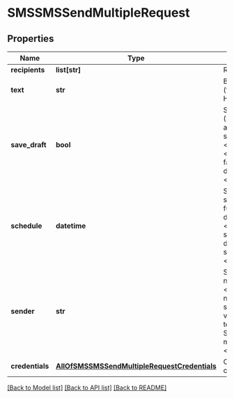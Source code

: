 # SMSSMSSendMultipleRequest

## Properties
Name | Type | Description | Notes
------------ | ------------- | ------------- | -------------
**recipients** | **list[str]** | Recipients | 
**text** | **str** | Body (formatted as HTML) | 
**save_draft** | **bool** | Save as draft? (Prevents automatic sending)&lt;div&gt;&lt;i&gt;Defaults to false (No draft)&lt;/i&gt;&lt;/div&gt; | [optional] 
**schedule** | **datetime** | Schedule sending for a future date&lt;div&gt;&lt;i&gt;Not supported for draft saving&lt;/i&gt;&lt;/div&gt; | [optional] 
**sender** | **str** | Sender number&lt;div&gt;&lt;i&gt;Sender number should be verified prior to sending SMS messages&lt;/i&gt;&lt;/div&gt; | [optional] 
**credentials** | [**AllOfSMSSMSSendMultipleRequestCredentials**](AllOfSMSSMSSendMultipleRequestCredentials.md) | Company API credentials | 

[[Back to Model list]](../README.md#documentation-for-models) [[Back to API list]](../README.md#documentation-for-api-endpoints) [[Back to README]](../README.md)


